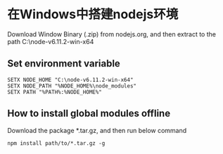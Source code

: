 # 在Windows中搭建nodejs环境

Download Window Binary (.zip) from nodejs.org, and then extract to the path C:\node-v6.11.2-win-x64

## Set environment variable

```
SETX NODE_HOME "C:\node-v6.11.2-win-x64"
SETX NODE_PATH "%NODE_HOME%\node_modules"
SETX PATH "%PATH%:%NODE_HOME%"
```

## How to install global modules offline

Download the package *.tar.gz, and then run below command

```
npm install path/to/*.tar.gz -g
```
